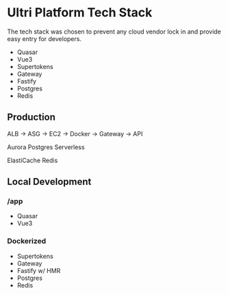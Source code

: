 # Ultri Platform Tech Stack

The tech stack was chosen to prevent any cloud vendor lock in and provide easy entry for developers.

* Quasar
* Vue3
* Supertokens
* Gateway
* Fastify
* Postgres
* Redis

## Production

ALB -> ASG -> EC2 -> Docker -> Gateway -> API

Aurora Postgres Serverless

ElastiCache Redis

## Local Development

### /app

* Quasar
* Vue3

### Dockerized

* Supertokens
* Gateway
* Fastify w/ HMR
* Postgres
* Redis